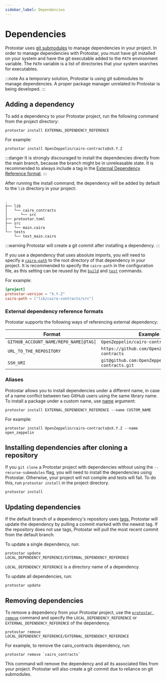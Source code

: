 ```yaml
---
sidebar_label: Dependencies
---
```


# Dependencies

 Protostar uses [git submodules](https://git-scm.com/book/en/v2/Git-Tools-Submodules) to manage dependencies in your project. In order to manage dependencies with Protostar, you must have git installed on your system and have the git executable added to the `PATH` environment variable. The `PATH` variable is a list of directories that your system searches for executables.

:::note
As a temporary solution, Protostar is using git submodules to manage dependencies. A proper package manager unrelated to Protostar is being developed.
:::

## Adding a dependency

To add a dependency to your Protostar project, run the following command from the project directory:
```
protostar install EXTERNAL_DEPENDENCY_REFERENCE
```

For example:

```
protostar install OpenZeppelin/cairo-contracts@vX.Y.Z
```


:::danger
It is strongly discouraged to install the dependencies directly from the main branch, because the branch might be in unreleasable state. It is recommended to always include a tag in the [External Dependency Reference format](#external-dependency-reference-formats).
:::

After running the install command, the dependency will be added by default to the `lib` directory in your project:

```console

.
├── lib
│   └── cairo_contracts
│      └── src
├── protostar.toml
├── src
│   └── main.cairo
└── tests
    └── test_main.cairo
```

:::warning
Protostar will create a git commit after installing a dependency.
:::


If you use a dependency that uses absolute imports, you will need to specify a [`cairo-path`](/docs/cli-reference#--cairo-path-path) to the root directory of that dependency in your project.
It is recommended to specify the `cairo-path` in the configuration file, as this setting can be reused by the [`build`](/docs/cli-reference#build) and [`test`](/docs/cli-reference#test) commands.


For example:
```toml title="protostar.toml"
[project]
protostar-version = "X.Y.Z"
cairo-path = ["lib/cairo-contracts/src"]
```

### External dependency reference formats

Protostar supports the following ways of referencing external dependency:

| Format                                | Example                                           |
| ------------------------------------- | ------------------------------------------------- |
| `GITHUB_ACCOUNT_NAME/REPO_NAME[@TAG]` | `OpenZeppelin/cairo-contracts@vX.Y.Z`             |
| `URL_TO_THE_REPOSITORY`               | `https://github.com/OpenZeppelin/cairo-contracts` |
| `SSH_URI`                             | `git@github.com:OpenZeppelin/cairo-contracts.git` |

### Aliases

Protostar allows you to install dependencies under a different name, in case of a name conflict between two GitHub users using the same library name. To install a package under a custom name, use [name](/docs/cli-reference#--name-string) argument:

```
protostar install EXTERNAL_DEPENDENCY_REFERENCE --name CUSTOM_NAME
```

For example:

```
protostar install OpenZeppelin/cairo-contracts@vX.Y.Z --name open_zeppelin
```

## Installing dependencies after cloning a repository

If you `git clone` a Protostar project with dependencies without using the `--recurse-submodules` flag, you will need to install the dependencies using Protostar. Otherwise, your project will not compile and tests will fail. To do this, run `protostar install` in the project directory.

```console
protostar install
```

## Updating dependencies

If the default branch of a dependency's repository uses [tags](https://git-scm.com/book/en/v2/Git-Basics-Tagging), Protostar will update the dependency by pulling a commit marked with the newest tag. If the repository does not use tags, Protostar will pull the most recent commit from the default branch.

To update a single dependency, run:

```
protostar update LOCAL_DEPENDENCY_REFERENCE/EXTERNAL_DEPENDENCY_REFERENCE
```

`LOCAL_DEPENDENCY_REFERENCE` is a directory name of a dependency.

To update all dependencies, run:
```
protostar update
```


## Removing dependencies

To remove a dependency from your Protostar project, use the [`protostar remove`](/docs/cli-reference#remove) command and specify the `LOCAL_DEPENDENCY_REFERENCE` or `EXTERNAL_DEPENDENCY_REFERENCE` of the dependency.

```
protostar remove LOCAL_DEPENDENCY_REFERENCE/EXTERNAL_DEPENDENCY_REFERENCE
```

For example, to remove the cairo_contracts dependency, run:
```
protostar remove `cairo_contracts`
```

This command will remove the dependency and all its associated files from your project. Protostar will also create a git commit due to reliance on git submodules.
